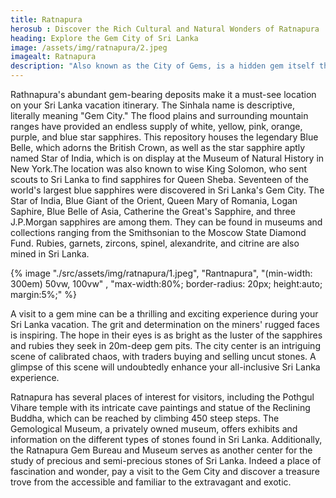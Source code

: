 ```yaml
---
title: Ratnapura
herosub : Discover the Rich Cultural and Natural Wonders of Ratnapura
heading: Explore the Gem City of Sri Lanka
image: /assets/img/ratnapura/2.jpeg
imagealt: Ratnapura
description: "Also known as the City of Gems, is a hidden gem itself that lies in the south-western part of Sri Lanka. "
---
```



Rathnapura's abundant gem-bearing deposits make it a must-see location on your Sri Lanka vacation itinerary. The Sinhala name is descriptive, literally meaning "Gem City." The flood plains and surrounding mountain ranges have provided an endless supply of white, yellow, pink, orange, purple, and blue star sapphires. This repository houses the legendary Blue Belle, which adorns the British Crown, as well as the star sapphire aptly named Star of India, which is on display at the Museum of Natural History in New York.The location was also known to wise King Solomon, who sent scouts to Sri Lanka to find sapphires for Queen Sheba. Seventeen of the world's largest blue sapphires were discovered in Sri Lanka's Gem City. The Star of India, Blue Giant of the Orient, Queen Mary of Romania, Logan Saphire, Blue Belle of Asia, Catherine the Great's Sapphire, and three J.P.Morgan sapphires are among them. They can be found in museums and collections ranging from the Smithsonian to the Moscow State Diamond Fund. Rubies, garnets, zircons, spinel, alexandrite, and citrine are also mined in Sri Lanka.

{% image "./src/assets/img/ratnapura/1.jpeg", "Rantnapura", "(min-width: 300em) 50vw, 100vw" , "max-width:80%; border-radius: 20px; height:auto; margin:5%;" %}
 
A visit to a gem mine can be a thrilling and exciting experience during your Sri Lanka vacation.
The grit and determination on the miners' rugged faces is inspiring. The hope in their eyes is as bright as the luster of the sapphires and rubies they seek in 20m-deep gem pits. The city center is an intriguing scene of calibrated chaos, with traders buying and selling uncut stones. A glimpse of this scene will undoubtedly enhance your all-inclusive Sri Lanka experience.

Ratnapura has several places of interest for visitors, including the Pothgul Vihare temple with its intricate cave paintings and statue of the Reclining Buddha, which can be reached by climbing 450 steep steps. The Gemological Museum, a privately owned museum, offers exhibits and information on the different types of stones found in Sri Lanka. Additionally, the Ratnapura Gem Bureau and Museum serves as another center for the study of precious and semi-precious stones of Sri Lanka.
Indeed a place of fascination and wonder, pay a visit to the Gem City and discover a treasure trove from the accessible and familiar to the extravagant and exotic.